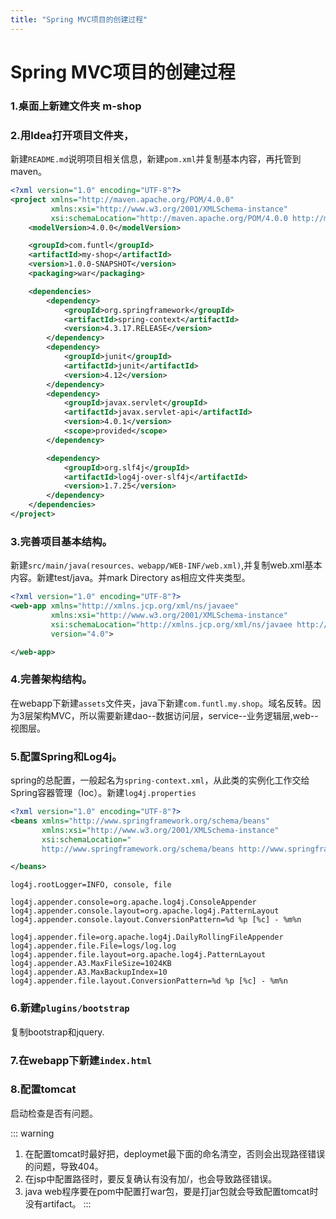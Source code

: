 ```yaml
---
title: "Spring MVC项目的创建过程"
---
```

# Spring MVC项目的创建过程
### 1.桌面上新建文件夹 m-shop
### 2.用Idea打开项目文件夹，
新建`README.md`说明项目相关信息，新建`pom.xml`并复制基本内容，再托管到maven。

```xml
<?xml version="1.0" encoding="UTF-8"?>
<project xmlns="http://maven.apache.org/POM/4.0.0"
         xmlns:xsi="http://www.w3.org/2001/XMLSchema-instance"
         xsi:schemaLocation="http://maven.apache.org/POM/4.0.0 http://maven.apache.org/xsd/maven-4.0.0.xsd">
    <modelVersion>4.0.0</modelVersion>

    <groupId>com.funtl</groupId>
    <artifactId>my-shop</artifactId>
    <version>1.0.0-SNAPSHOT</version>
    <packaging>war</packaging>

    <dependencies>
        <dependency>
            <groupId>org.springframework</groupId>
            <artifactId>spring-context</artifactId>
            <version>4.3.17.RELEASE</version>
        </dependency>
        <dependency>
            <groupId>junit</groupId>
            <artifactId>junit</artifactId>
            <version>4.12</version>
        </dependency>
        <dependency>
            <groupId>javax.servlet</groupId>
            <artifactId>javax.servlet-api</artifactId>
            <version>4.0.1</version>
            <scope>provided</scope>
        </dependency>

        <dependency>
            <groupId>org.slf4j</groupId>
            <artifactId>log4j-over-slf4j</artifactId>
            <version>1.7.25</version>
        </dependency>
    </dependencies>
</project>
```

### 3.完善项目基本结构。

新建`src/main/java(resources、webapp/WEB-INF/web.xml)`,并复制web.xml基本内容。新建test/java。并mark Directory as相应文件夹类型。

```xml
<?xml version="1.0" encoding="UTF-8"?>
<web-app xmlns="http://xmlns.jcp.org/xml/ns/javaee"
         xmlns:xsi="http://www.w3.org/2001/XMLSchema-instance"
         xsi:schemaLocation="http://xmlns.jcp.org/xml/ns/javaee http://xmlns.jcp.org/xml/ns/javaee/web-app_4_0.xsd"
         version="4.0">

</web-app>
```

### 4.完善架构结构。
在webapp下新建`assets`文件夹，java下新建`com.funtl.my.shop`。域名反转。因为3层架构MVC，所以需要新建dao--数据访问层，service--业务逻辑层,web--视图层。

### 5.配置Spring和Log4j。
spring的总配置，一般起名为`spring-context.xml`，从此类的实例化工作交给Spring容器管理（Ioc）。新建`log4j.properties`

```xml
<?xml version="1.0" encoding="UTF-8"?>
<beans xmlns="http://www.springframework.org/schema/beans"
       xmlns:xsi="http://www.w3.org/2001/XMLSchema-instance"
       xsi:schemaLocation="
       http://www.springframework.org/schema/beans http://www.springframework.org/schema/beans/spring-beans.xsd">

</beans>
```

```
log4j.rootLogger=INFO, console, file

log4j.appender.console=org.apache.log4j.ConsoleAppender
log4j.appender.console.layout=org.apache.log4j.PatternLayout
log4j.appender.console.layout.ConversionPattern=%d %p [%c] - %m%n

log4j.appender.file=org.apache.log4j.DailyRollingFileAppender
log4j.appender.file.File=logs/log.log
log4j.appender.file.layout=org.apache.log4j.PatternLayout
log4j.appender.A3.MaxFileSize=1024KB
log4j.appender.A3.MaxBackupIndex=10
log4j.appender.file.layout.ConversionPattern=%d %p [%c] - %m%n
```

### 6.新建`plugins/bootstrap`
复制bootstrap和jquery.

### 7.在webapp下新建`index.html`

### 8.配置tomcat
启动检查是否有问题。

::: warning
1. 在配置tomcat时最好把，deploymet最下面的命名清空，否则会出现路径错误的问题，导致404。
2. 在jsp中配置路径时，要反复确认有没有加/，也会导致路径错误。
3. java web程序要在pom中配置打war包，要是打jar包就会导致配置tomcat时没有artifact。
:::
